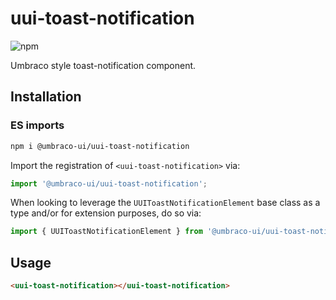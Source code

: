 # uui-toast-notification

![npm](https://img.shields.io/npm/v/@umbraco-ui/uui-toast-notification?logoColor=%231B264F)

Umbraco style toast-notification component.

## Installation

### ES imports

```zsh
npm i @umbraco-ui/uui-toast-notification
```

Import the registration of `<uui-toast-notification>` via:

```javascript
import '@umbraco-ui/uui-toast-notification';
```

When looking to leverage the `UUIToastNotificationElement` base class as a type and/or for extension purposes, do so via:

```javascript
import { UUIToastNotificationElement } from '@umbraco-ui/uui-toast-notification';
```

## Usage

```html
<uui-toast-notification></uui-toast-notification>
```

